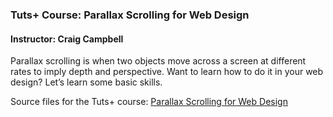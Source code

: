 ### Tuts+ Course: Parallax Scrolling for Web Design
#### Instructor: Craig Campbell

Parallax scrolling is when two objects move across a screen at different rates to imply depth and perspective. Want to learn how to do it in your web design? Let’s learn some basic skills.

Source files for the Tuts+ course: [Parallax Scrolling for Web Design](https://webdesign.tutsplus.com/courses/parallax-scrolling-for-web-design)
